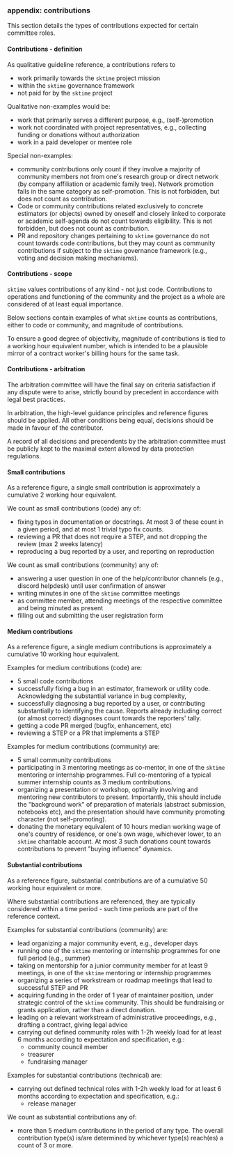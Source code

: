 
### appendix: contributions

This section details the types of contributions expected for certain committee roles.

#### Contributions - definition

As qualitative guideline reference, a contributions refers to

* work primarily towards the ``sktime`` project mission
* within the ``sktime`` governance framework
* not paid for by the ``sktime`` project

Qualitative non-examples would be:

* work that primarily serves a different purpose, e.g., (self-)promotion
* work not coordinated with project representatives,
  e.g., collecting funding or donations without authorization
* work in a paid developer or mentee role

Special non-examples:

* community contributions only count if they involve a majority of community members
  not from one's research group or direct network (by company affiliation
  or academic family tree). Network promotion falls in the same category as
  self-promotion. This is not forbidden, but does not count as contribution.
* Code or community contributions related exclusively to concrete
  estimators (or objects) owned by oneself and closely linked to corporate or academic
  self-agenda do not count towards eligibility.
  This is not forbidden, but does not count as contribution.
* PR and repository changes pertaining to ``sktime`` governance do not
  count towards code contributions, but they may count as community contributions
  if subject to the ``sktime`` governance framework (e.g., voting and
  decision making mechanisms).

#### Contributions - scope

``sktime`` values contributions of any kind - not just code.
Contributions to operations and functioning of the community and the project
as a whole are considered of at least equal importance.

Below sections contain examples of what ``sktime`` counts as contributions,
either to code or community, and magnitude of contributions.

To ensure a good degree of objectivity, magnitude of contributions
is tied to a working hour equivalent number, which is intended to be a
plausible mirror of a contract worker's billing hours for the same task.

#### Contributions - arbitration

The arbitration committee will have the final say on criteria satisfaction if any
dispute were to arise, strictly bound by precedent in accordance with
legal best practices.

In arbitration, the high-level guidance principles and reference figures
should be applied. All other conditions being equal, decisions should
be made in favour of the contributor.

A record of all decisions and precendents by the arbitration committee
must be publicly kept to the maximal extent allowed by data protection regulations.

#### Small contributions

As a reference figure, a single small contribution is approximately a
cumulative 2 working hour equivalent.

We count as small contributions (code) any of:

* fixing typos in documentation or docstrings. At most 3 of these count in a given period,
  and at most 1 trivial typo fix counts.
* reviewing a PR that does not require a STEP, and not dropping the review (max 2 weeks latency)
* reproducing a bug reported by a user, and reporting on reproduction

We count as small contributions (community) any of:

* answering a user question in one of the help/contributor channels (e.g., discord helpdesk) until user confirmation of answer
* writing minutes in one of the ``sktime`` committee meetings
* as committee member, attending meetings of the respective committee and being minuted as present
* filling out and submitting the user registration form

#### Medium contributions

As a reference figure, a single medium contributions is approximately a
cumulative 10 working hour equivalent.

Examples for medium contributions (code) are:

* 5 small code contributions
* successfully fixing a bug in an estimator, framework or utility code.
  Acknowledging the substantial variance in bug complexity, 
* successfully diagnosing a bug reported by a user, or contributing substantially to identifying the cause.
  Reports already including correct (or almost correct) diagnoses count towards the reporters' tally.
* getting a code PR merged (bugfix, enhancement, etc)
* reviewing a STEP or a PR that implements a STEP

Examples for medium contributions (community) are:

* 5 small community contributions
* participating in 3 mentoring meetings as co-mentor, in one of the ``sktime`` mentoring or internship programmes.
  Full co-mentoring of a typical summer internship counts as 3 medium contributions.
* organizing a presentation or workshop, optimally involving and mentoring new contributors to present.
  Importantly, this should include the "background work" of preparation of materials (abstract submission, notebooks etc),
  and the presentation should have community promoting character (not self-promoting).
* donating the monetary equivalent of 10 hours median working wage of one's country of residence,
  or one's own wage, whichever lower, to an ``sktime`` charitable account.
  At most 3 such donations count towards contributions to prevent "buying influence" dynamics.

#### Substantial contributions

As a reference figure, substantial contributions are of a
cumulative 50 working hour equivalent or more.

Where substantial contributions are referenced, they are typically considered
within a time period - such time periods are part of the reference context.

Examples for substantial contributions (community) are:

* lead organizing a major community event, e.g., developer days
* running one of the ``sktime`` mentoring or internship programmes for one full period (e.g., summer)
* taking on mentorship for a junior community member for at least 9 meetings, in one of the ``sktime`` mentoring or internship programmes
* organizing a series of workstream or roadmap meetings that lead to successful STEP and PR
* acquiring funding in the order of 1 year of maintainer position, under strategic control of the ``sktime`` community.
  This should be fundraising or grants application, rather than a direct donation.
* leading on a relevant workstream of administrative proceedings, e.g., drafting a contract, giving legal advice
* carrying out defined community roles with 1-2h weekly load for at least 6 months according to expectation and specification, e.g.:
  * community council member
  * treasurer
  * fundraising manager

Examples for substantial contributions (technical) are:

* carrying out defined technical roles with 1-2h weekly load for at least 6 months according to expectation and specification, e.g.:
  * release manager

We count as substantial contributions any of:
* more than 5 medium contributions in the period of any type. The overall contribution type(s) is/are determined by whichever type(s) reach(es) a count of 3 or more.
